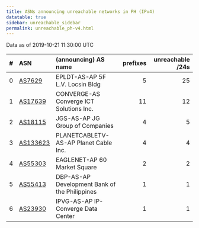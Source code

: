 ```yaml
---
title: ASNs announcing unreachable networks in PH (IPv4)
datatable: true
sidebar: unreachable_sidebar
permalink: unreachable_ph-v4.html
---
```


Data as of 2019-10-21 11:30:00 UTC


<div class="datatable-begin"></div>

|   # | ASN                                      | (announcing) AS name                          |   prefixes |   unreachable /24s |
|----:|:-----------------------------------------|:----------------------------------------------|-----------:|-------------------:|
|   0 | [AS7629](unreachable_AS7629-v4.html)     | EPLDT-AS-AP 5F L.V. Locsin Bldg               |          5 |                 25 |
|   1 | [AS17639](unreachable_AS17639-v4.html)   | CONVERGE-AS Converge ICT Solutions Inc.       |         11 |                 12 |
|   2 | [AS18115](unreachable_AS18115-v4.html)   | JGS-AS-AP JG Group of Companies               |          4 |                  5 |
|   3 | [AS133623](unreachable_AS133623-v4.html) | PLANETCABLETV-AS-AP Planet Cable Inc.         |          4 |                  4 |
|   4 | [AS55303](unreachable_AS55303-v4.html)   | EAGLENET-AP 60 Market Square                  |          2 |                  2 |
|   5 | [AS55413](unreachable_AS55413-v4.html)   | DBP-AS-AP Development Bank of the Philippines |          1 |                  1 |
|   6 | [AS23930](unreachable_AS23930-v4.html)   | IPVG-AS-AP IP-Converge Data Center            |          1 |                  1 |

<div class="datatable-end"></div>